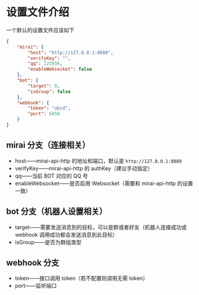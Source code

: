 # 设置文件介绍

一个默认的设置文件应该如下

```json
{
    "mirai": {
        "host": "http://127.0.0.1:8080",
        "verifyKey": "",
        "qq": 123456,
        "enableWebsocket": false
    },
    "bot": {
        "target": 0,
        "isGroup": false
    },
    "webhook": {
        "token": "abcd",
        "port": 5050
    }
}
```

## mirai 分支（连接相关）

- host——mirai-api-http 的地址和端口，默认是 `http://127.0.0.1:8080`
- verifyKey——mirai-api-http 的 authKey（建议手动指定）
- qq——当前 BOT 对应的 QQ 号
- enableWebsocket——是否启用 Websocket（需要和 mirai-api-http 的设置一致）

## bot 分支（机器人设置相关）

- target——需要发送消息到的目标，可以是群或者好友（机器人连接成功或 webhook 调用成功都会发送消息到此目标）
- isGroup——是否为群组类型

## webhook 分支

- token——接口调用 token（若不配置则调用无需 token）
- port——监听端口
